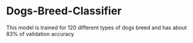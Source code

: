 # Dogs-Breed-Classifier

This model is trained for 120 different types of dogs breed and has about 83% of validation accuracy

